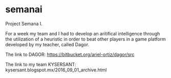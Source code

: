 # semanai
Project Semana I.

For a week my team and I had to develop an aritifical intelligence through the utilization of a heuristic in order to beat other players in a game platform developed by my teacher, called Dagor.

The link to DAGOR: https://bitbucket.org/ariel-ortiz/dagor/src

The link to my team KYSERSANT: kysersant.blogspot.mx/2016_09_01_archive.html

